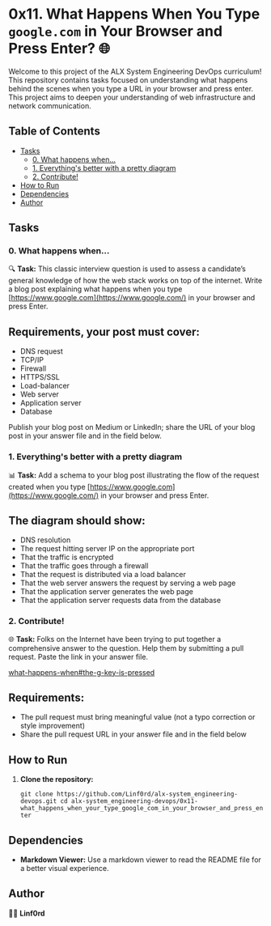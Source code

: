 
# 0x11. What Happens When You Type `google.com` in Your Browser and Press Enter? 🌐

Welcome to this project of the ALX System Engineering DevOps curriculum! This repository contains tasks focused on understanding what happens behind the scenes when you type a URL in your browser and press enter. This project aims to deepen your understanding of web infrastructure and network communication.

## Table of Contents

-   [Tasks](#tasks)
    -   [0. What happens when...](#0-what-happens-when)
    -   [1. Everything's better with a pretty diagram](#1-everythings-better-with-a-pretty-diagram)
    -   [2. Contribute!](#2-contribute)
-   [How to Run](#how-to-run)
-   [Dependencies](#dependencies)
-   [Author](#author)

## Tasks

### 0. What happens when...

🔍 **Task:** This classic interview question is used to assess a candidate’s general knowledge of how the web stack works on top of the internet. Write a blog post explaining what happens when you type [https://www.google.com](https://www.google.com/) in your browser and press Enter.

## Requirements, your post must cover:

-   DNS request
-   TCP/IP
-   Firewall
-   HTTPS/SSL
-   Load-balancer
-   Web server
-   Application server
-   Database

Publish your blog post on Medium or LinkedIn; share the URL of your blog post in your answer file and in the field below.

### 1. Everything's better with a pretty diagram

📊 **Task:** Add a schema to your blog post illustrating the flow of the request created when you type [https://www.google.com](https://www.google.com/) in your browser and press Enter.

## The diagram should show:

-   DNS resolution
-   The request hitting server IP on the appropriate port
-   That the traffic is encrypted
-   That the traffic goes through a firewall
-   That the request is distributed via a load balancer
-   That the web server answers the request by serving a web page
-   That the application server generates the web page
-   That the application server requests data from the database

### 2. Contribute!

🌐 **Task:** Folks on the Internet have been trying to put together a comprehensive answer to the question. Help them by submitting a pull request. Paste the link in your answer file.

[what-happens-when#the-g-key-is-pressed](https://github.com/alex/what-happens-when#the-g-key-is-pressed)

## Requirements:

-   The pull request must bring meaningful value (not a typo correction or style improvement)
-   Share the pull request URL in your answer file and in the field below

## How to Run

1.  **Clone the repository:**
        
    `git clone https://github.com/Linf0rd/alx-system_engineering-devops.git
    cd alx-system_engineering-devops/0x11-what_happens_when_your_type_google_com_in_your_browser_and_press_enter` 
    
## Dependencies

-   **Markdown Viewer:**  Use a markdown viewer to read the README file for a better visual experience.

## Author

👨‍💻 **Linf0rd**